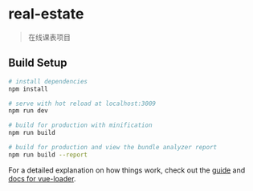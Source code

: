 # real-estate

> 在线课表项目

## Build Setup

``` bash
# install dependencies
npm install

# serve with hot reload at localhost:3009
npm run dev

# build for production with minification
npm run build

# build for production and view the bundle analyzer report
npm run build --report
```

For a detailed explanation on how things work, check out the [guide](http://vuejs-templates.github.io/webpack/) and [docs for vue-loader](http://vuejs.github.io/vue-loader).
